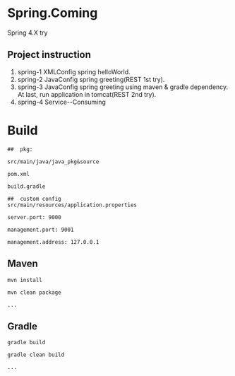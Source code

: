 # Spring.Coming
Spring 4.X try

##	Project instruction
1.	spring-1
	XMLConfig spring helloWorld.
2.	spring-2
	JavaConfig spring greeting(REST 1st try).
3.	spring-3
	JavaConfig spring greeting using maven & gradle dependency. 
	At last, run application in tomcat(REST 2nd try).
4.	spring-4
	Service--Consuming

#	Build

	##	pkg:

	src/main/java/java_pkg&source

	pom.xml

	build.gradle

	##	custom config
	src/main/resources/application.properties

	server.port: 9000

	management.port: 9001

	management.address: 127.0.0.1

##	Maven

	mvn install

	mvn clean package

	...

##	Gradle

	gradle build

	gradle clean build

	...